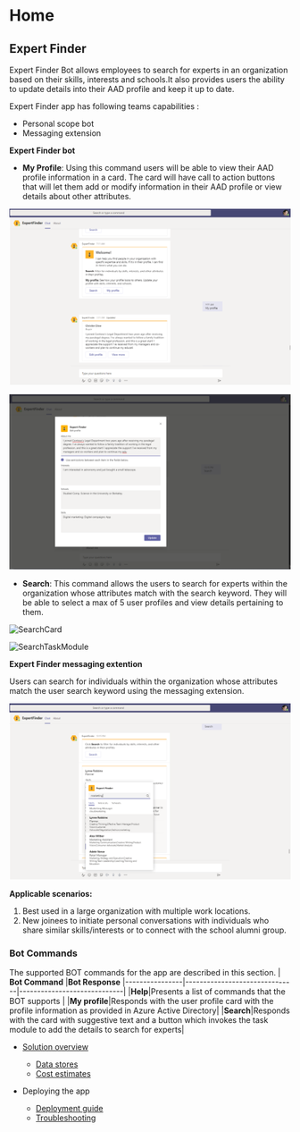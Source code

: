 # Home
## Expert Finder
Expert Finder Bot allows employees to search for experts in an organization based on their skills, interests and schools.It also provides users the ability to update details into their AAD profile and keep it up to date.

Expert Finder app has following teams capabilities :
- Personal scope bot
- Messaging extension

**Expert Finder bot**
 - **My Profile**: Using this command users will be able to view their AAD profile information in a card. The card will have call to action buttons that will let them add or modify information in their AAD profile or view details about other attributes.

![MyProfileCard](/wiki/images/MyProfileCard.png)

![EditProfile](/wiki/images/EditProfile.png)

 - **Search**: This command allows the users to search for experts within the organization whose attributes match with the search keyword. They will be able to select a max of 5 user profiles and view details pertaining to them.
 
![SearchCard](/wiki/images/SearchFeature.png)

![SearchTaskModule](/wiki/images/SearchTaskModule.png)

 **Expert Finder messaging extention**
 
 Users can search for individuals within the organization whose attributes match the user search keyword using the messaging extension.

![MessagingExtension](/wiki/images/MessagingExtension.png)

**Applicable scenarios:**
1. Best used in a large organization with multiple work locations. 
2. New joinees to initiate personal conversations with individuals who share similar skills/interests or to connect with the school alumni group.

### **Bot Commands**
The supported BOT commands for the app are described in this section.
| **Bot Command** |**Bot Response**
|----------------|-------------------------------|-----------------------------|
|**Help**|Presents a list of commands that the BOT supports |
|**My profile**|Responds with the user profile card with the profile information as provided in Azure Active Directory|
|**Search**|Responds with the card with suggestive text and a button which invokes the task module to add the details to search for experts|

-   [Solution overview](Solution-Overview)

      -   [Data stores](Data-Stores)
      -   [Cost estimates](Cost-Estimates)

-   Deploying the app

    -  [Deployment guide](Deployment-Guide)
    -  [Troubleshooting](Troubleshooting)